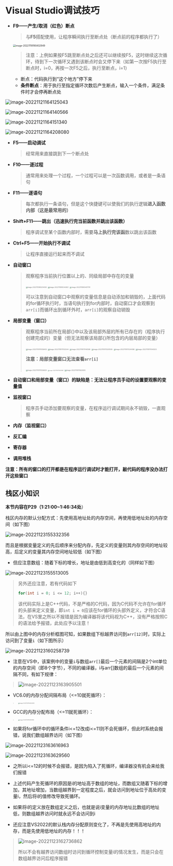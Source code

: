 # Visual Studio调试技巧

- **F9——产生/取消（红色）断点**

  > 与**F5**搭配使用，让程序瞬间执行至断点处（断点前的程序都执行了）

  <img src="C:\Users\win10\AppData\Roaming\Typora\typora-user-images\image-20221118190402949.png" alt="image-20221118190402949" style="zoom:50%;" />

  > 注意：上例如果按F5跳至断点处之后还可以继续按F5，这时继续这次循环，待到下一次循环又遇到该断点时会又停下来（如第一次按F5执行至断点时，i=0，再按一次F5之后，执行至断点，i=1）
  >

  - 断点：代码执行到“这个地方”停下来
  - **条件断点**：用于执行至指定循环次数后产生断点，输入一个条件，满足条件时才会停再断点处

![image-20221121164125043](C:\Users\win10\AppData\Roaming\Typora\typora-user-images\image-20221121164125043.png)

![image-20221121164140566](C:\Users\win10\AppData\Roaming\Typora\typora-user-images\image-20221121164140566.png)

![image-20221121164151340](C:\Users\win10\AppData\Roaming\Typora\typora-user-images\image-20221121164151340.png)

![image-20221121164208080](C:\Users\win10\AppData\Roaming\Typora\typora-user-images\image-20221121164208080.png)

- **F5——启动调试**

  > 经常用来直接跳到下一个断点处

- **F10——逐过程**

  > 通常用来处理一个过程，一个过程可以是一次函数调用，或者是一条语句

- **F11——逐语句**

    > 每次都执行一条语句，但是这个快捷键可以使我们的执行逻辑**进入函数内部（这是最常用的）**

- **Shift+F11——跳出（迅速执行完当前函数并跳出该函数）**

    > 程序调试至某个函数内部时，需要**马上执行完该函**数以跳出该函数

- **Ctrl+F5——开始执行不调试**

    > 让程序直接运行起来而不调试

- **自动窗口**

    > 观察程序当前执行位置以上的、同级局部中存在的变量
    >
    > <img src="C:\Users\win10\AppData\Roaming\Typora\typora-user-images\image-20221119165254593.png" alt="image-20221119165254593" style="zoom: 33%;" />
    >
    > <img src="C:\Users\win10\AppData\Roaming\Typora\typora-user-images\image-20221119165342821.png" alt="image-20221119165342821" style="zoom:33%;" />
    >
    > <img src="C:\Users\win10\AppData\Roaming\Typora\typora-user-images\image-20221119165407791.png" alt="image-20221119165407791" style="zoom: 33%;" />
    >
    > 可以注意到自动窗口中观察的变量信息是自动添加和销毁的，上面代码的for循环执行时，当语句执行到for内部时，自动窗口才会观察到`arr[i]`而循环出到循环外时，`arr[i]`的观察自动销毁

- **局部变量（窗口）**

    > 观察程序当前所在局部{}中以及该局部外层的所有已存在的（程序执行创建完成的）变量（但无法观察该局部{}所包含的内层局部的变量）
    >
    > <img src="C:\Users\win10\AppData\Roaming\Typora\typora-user-images\image-20221119170058459.png" alt="image-20221119170058459" style="zoom:33%;" />
    >
    > <img src="C:\Users\win10\AppData\Roaming\Typora\typora-user-images\image-20221119170120244.png" alt="image-20221119170120244" style="zoom:33%;" />
    >
    > <img src="C:\Users\win10\AppData\Roaming\Typora\typora-user-images\image-20221119170140588.png" alt="image-20221119170140588" style="zoom:33%;" />
    >
    > <img src="C:\Users\win10\AppData\Roaming\Typora\typora-user-images\image-20221119170200508.png" alt="image-20221119170200508" style="zoom:33%;" />
    >
    > <img src="C:\Users\win10\AppData\Roaming\Typora\typora-user-images\image-20221119170244386.png" alt="image-20221119170244386" style="zoom:33%;" />
    >
    > <img src="C:\Users\win10\AppData\Roaming\Typora\typora-user-images\image-20221119170545633.png" alt="image-20221119170545633" style="zoom:33%;" />
    >
    > **注意：局部变量窗口无法查看`arr[i]`**
    >
    > <img src="C:\Users\win10\AppData\Roaming\Typora\typora-user-images\image-20221119170556829.png" alt="image-20221119170556829" style="zoom:33%;" />
    >
    > <img src="C:\Users\win10\AppData\Roaming\Typora\typora-user-images\image-20221119170609961.png" alt="image-20221119170609961" style="zoom: 25%;" />
    >
    > <img src="C:\Users\win10\AppData\Roaming\Typora\typora-user-images\image-20221119170625935.png" alt="image-20221119170625935" style="zoom:33%;" />

- **自动窗口和局部变量（窗口）的缺陷是：无法让程序员手动的设置要观察的变量值**

- **监视窗口**

    > 程序员手动添加要观察的变量，在程序运行调试期间永不销毁，一直观察

- **内存（监视窗口）**

- **反汇编**

- **寄存器**

- **调用堆栈**

**注意：所有的窗口的打开都是在程序运行调试时才能打开，敲代码的程序没办法打开这些窗口**

## 栈区小知识

**本节内容在P29（1:21:00~1:46:34处**）

栈区内存的默认分配方式：先使用高地址处的内存空间，再使用低地址处的内存空间（如下图）

![image-20221123155332356](C:\Users\win10\AppData\Roaming\Typora\typora-user-images\image-20221123155332356.png)

而且是根据变量定义的先后顺序来分配内存，先定义的变量则其内存空间的地址较高，后定义的变量其内存空间地址较低（如下图）

- 但应注意数组：随着下标的增长，地址是由低到高变化的（同样如下图）

![image-20221123155513005](C:\Users\win10\AppData\Roaming\Typora\typora-user-images\image-20221123155513005.png)

> 另外还应注意，若有代码如下
>
> ```c
> for(int i = 0; i <= 12; i++){}
> ```
>
> ​	该代码实际上是C++代码，不是严格的C代码，因为C代码不允许在for循环的头部来定义变量，即`int i = 0`应该在for循环的头部外定义，才符合C语法，在VS里之所以不报错是因为编译器将该代码视为C++，没有严格按照C的语法给予报错，此处应予以注意！

所以由上图中的内存分析框图可知，如果数组下标越界访问到`arr[12]`时，实际上访问到了变量`i`（如下图所示）

![image-20221123160258739](C:\Users\win10\AppData\Roaming\Typora\typora-user-images\image-20221123160258739.png)

- 注意在VS中，该案例中的变量`i`与数组`arr[]`最后一个元素的间隔是2个int单位的内存空间（即8个字节），不同的编译器，i与arr[]数组的最后一个元素的间隔不同，有如下规律：

> ![image-20221123163905501](C:\Users\win10\AppData\Roaming\Typora\typora-user-images\image-20221123163905501.png)

- VC6.0的内存分配间隔布局（<=10就死循环）：	

> <img src="C:\Users\win10\AppData\Roaming\Typora\typora-user-images\image-20221123164044593.png" alt="image-20221123164044593" style="zoom:25%;" />

- GCC的内存分配布局（<=11就死循环）：

> <img src="C:\Users\win10\AppData\Roaming\Typora\typora-user-images\image-20221123164149992.png" alt="image-20221123164149992" style="zoom:25%;" />





- 如果将for循环中的循环条件i<=12改成i<=11则不会死循环，但此时系统会报错，说我们数组越界访问（如下图）

![image-20221123163616963](C:\Users\win10\AppData\Roaming\Typora\typora-user-images\image-20221123163616963.png)

![image-20221123163629560](C:\Users\win10\AppData\Roaming\Typora\typora-user-images\image-20221123163629560.png)

- 之所以i<=12的时候不会报错，是因为陷入了死循环，编译器没有机会来给我们报错

- 上述代码产生死循环的原因是i的地址高于数组的地址，而数组又随着下标的增加，其地址增加，当数组越界到一定程度之后，就会访问到地址位于高处的变量i，然后将i的值修改导致死循环。
- 如果将i的定义放在数组定义之后，也就是说i变量的内存地址比数组的地址低，则数组越界访问时就永远不会访问到i



- 还应注意VS2022的默认栈内存分配原则变化了，不再是先使用高地址的内存，而是先使用低地址的内存！！！

> ![image-20221123162736862](C:\Users\win10\AppData\Roaming\Typora\typora-user-images\image-20221123162736862.png)
>
> 所以不会有越界访问数组时访问到循环控制变量i的情况发生，而是只会在数组越界访问后程序报错
